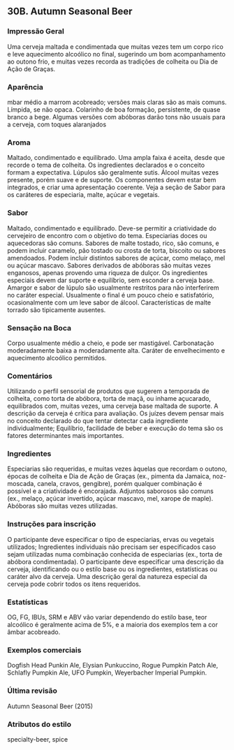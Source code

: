 ## 30B. Autumn Seasonal Beer

### Impressão Geral

Uma cerveja maltada e condimentada que muitas vezes tem um corpo rico e leve aquecimento alcoólico no final, sugerindo um bom acompanhamento ao outono frio, e muitas vezes recorda as tradições de colheita ou Dia de Ação de Graças.

### Aparência

 mbar médio a marrom acobreado; versões mais claras são as mais comuns. Límpida, se não opaca. Colarinho de boa formação, persistente, de quase branco a bege. Algumas versões com abóboras darão tons não usuais para a cerveja, com toques alaranjados

### Aroma

Maltado, condimentado e equilibrado. Uma ampla faixa é aceita, desde que recorde o tema de colheita. Os ingredientes declarados e o conceito formam a expectativa. Lúpulos são geralmente sutis. Álcool muitas vezes presente, porém suave e de suporte. Os componentes devem estar bem integrados, e criar uma apresentação coerente. Veja a seção de Sabor para os caráteres de especiaria, malte, açúcar e vegetais.

### Sabor

Maltado, condimentado e equilibrado. Deve-se permitir a criatividade do cervejeiro de encontro com o objetivo do tema. Especiarias doces ou aquecedoras são comuns. Sabores de malte tostado, rico, são comuns, e podem incluir caramelo, pão tostado ou crosta de torta, biscoito ou sabores amendoados. Podem incluir distintos sabores de açúcar, como melaço, mel ou açúcar mascavo. Sabores derivados de abóboras são muitas vezes enganosos, apenas provendo uma riqueza de dulçor. Os ingredientes especiais devem dar suporte e equilíbrio, sem esconder a cerveja base. Amargor e sabor de lúpulo são usualmente restritos para não interferirem no caráter especial. Usualmente o final é um pouco cheio e satisfatório, ocasionalmente com um leve sabor de álcool. Características de malte torrado são tipicamente ausentes.

### Sensação na Boca

Corpo usualmente médio a cheio, e pode ser mastigável. Carbonatação moderadamente baixa a moderadamente alta. Caráter de envelhecimento e aquecimento alcoólico permitidos.

### Comentários

Utilizando o perfil sensorial de produtos que sugerem a temporada de colheita, como torta de abóbora, torta de maçã, ou inhame açucarado, equilibrados com, muitas vezes, uma cerveja base maltada de suporte. A descrição da cerveja é crítica para avaliação. Os juízes devem pensar mais no conceito declarado do que tentar detectar cada ingrediente individualmente; Equilíbrio, facilidade de beber e execução do tema são os fatores determinantes mais importantes.

### Ingredientes

Especiarias são requeridas, e muitas vezes àquelas que recordam o outono, épocas de colheita e Dia de Ação de Graças (ex., pimenta da Jamaica, noz-moscada, canela, cravos, gengibre), porém qualquer combinação é possível e a criatividade é encorajada. Adjuntos saborosos são comuns (ex., melaço, açúcar invertido, açúcar mascavo, mel, xarope de maple). Abóboras são muitas vezes utilizadas.

### Instruções para inscrição

O participante deve especificar o tipo de especiarias, ervas ou vegetais utilizados; Ingredientes individuais não precisam ser especificados caso sejam utilizadas numa combinação conhecida de especiarias (ex., torta de abóbora condimentada). O participante deve especificar uma descrição da cerveja, identificando ou o estilo base ou os ingredientes, estatísticas ou caráter alvo da cerveja. Uma descrição geral da natureza especial da cerveja pode cobrir todos os itens requeridos.

### Estatísticas

OG, FG, IBUs, SRM e ABV vão variar dependendo do estilo base, teor alcoólico é geralmente acima de 5%, e a maioria dos exemplos tem a cor âmbar acobreado.

### Exemplos comerciais

Dogfish Head Punkin Ale, Elysian Punkuccino, Rogue Pumpkin Patch Ale, Schlafly Pumpkin Ale, UFO Pumpkin, Weyerbacher Imperial Pumpkin.

### Última revisão

Autumn Seasonal Beer (2015)

### Atributos do estilo

specialty-beer, spice
